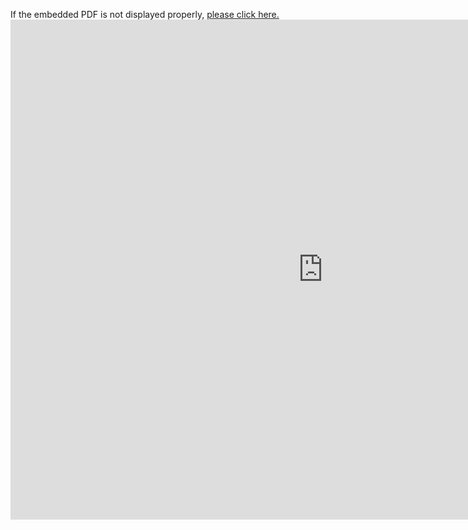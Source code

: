 If the embedded PDF is not displayed properly, <a href="https://MissCrispenCakes.github.io/On-body-haptics/_excerpttactile.pdf" target="_blank">please click here.</a> <embed src="https://MissCrispenCakes.github.io/On-body-haptics/_excerpttactile.pdf" width="1000px" height="800px" />
